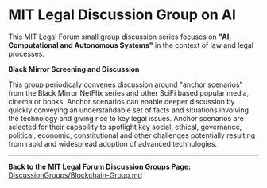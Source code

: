 # MIT Legal Discussion Group on AI

This MIT Legal Forum small group discussion series focuses on **"AI, Computational and Autonomous Systems"** in the context of law and legal processes.  

**Black Mirror Screening and Discussion**

This group periodicaly convenes discussion around "anchor scenarios" from the Black Mirror NetFlix series and other SciFi based popular media, cinema or books.  Anchor scenarios can enable deeper discussion by quickly conveying an understandable set of facts and situations involving the technology and giving rise to key legal issues.  Anchor scenarios are selected for their capability to spotlight key social, ethical, governance, political, economic, constitutional and other challenges potentially resulting from rapid and widespread adoption of advanced technologies.  


------------------------------------------


**Back to the MIT Legal Forum Discussion Groups Page:** [DiscussionGroups/Blockchain-Group.md](https://github.com/mitmedialab/MITLegalForum/blob/master/DiscussionGroups/Blockchain-Group.md)
